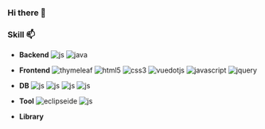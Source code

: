 ### Hi there 👋


### Skill 📫
 - **Backend**
![js](https://img.shields.io/badge/springboot-6DB33F?style=for-the-badge&logo=springboot&logoColor=white)
![java](https://img.shields.io/badge/java-4B4B77?style=for-the-badge&logo=java&logoColor=white)

- **Frontend**
 ![thymeleaf](https://img.shields.io/badge/thymeleaf-005F0F?style=for-the-badge&logo=thymeleaf&logoColor=white)
 ![html5](https://img.shields.io/badge/html5-E34F26?style=for-the-badge&logo=html5&logoColor=white)
 ![css3](https://img.shields.io/badge/css3-1572B6?style=for-the-badge&logo=css3&logoColor=white)
 ![vuedotjs](https://img.shields.io/badge/vuedotjs-4FC08D?style=for-the-badge&logo=vuedotjs&logoColor=white)
 ![javascript](https://img.shields.io/badge/javascript-F7DF1E?style=for-the-badge&logo=javascript&logoColor=white)
 ![jquery](https://img.shields.io/badge/jquery-0769AD?style=for-the-badge&logo=jquery&logoColor=white)


 - **DB**
![js](https://img.shields.io/badge/H2-685EA9?style=for-the-badge&logo=hugo&logoColor=white)
![js](https://img.shields.io/badge/mariadb-003545?style=for-the-badge&logo=mariadb&logoColor=white)
![js](https://img.shields.io/badge/oracle-F80000?style=for-the-badge&logo=oracle&logoColor=white)
![js](https://img.shields.io/badge/postgresql-4169E1?style=for-the-badge&logo=postgresql&logoColor=white)

 - **Tool**
![eclipseide](https://img.shields.io/badge/eclipseide-2C2255?style=for-the-badge&logo=eclipseide&logoColor=white)
![js](https://img.shields.io/badge/github-181717?style=for-the-badge&logo=github&logoColor=white)


 - **Library**




<!--
**yeinP/yeinP** is a ✨ _special_ ✨ repository because its `README.md` (this file) appears on your GitHub profile.

Here are some ideas to get you started:

- 🔭 I’m currently working on ...
- 🌱 I’m currently learning ...
- 👯 I’m looking to collaborate on ...
- 🤔 I’m looking for help with ...
- 💬 Ask me about ...
- 📫 How to reach me: ...
- 😄 Pronouns: ...
- ⚡ Fun fact: ...
-->
